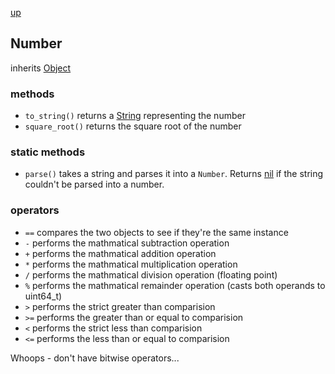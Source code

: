 [up](index.md)

## Number
inherits [Object](object.md)

### methods
- `to_string()` returns a [String](string.md) representing the number
- `square_root()` returns the square root of the number

### static methods
- `parse()` takes a string and parses it into a `Number`.  Returns [nil](nil.md) if the string couldn't be parsed into a number.

### operators
- `==` compares the two objects to see if they're the same instance
- `-`  performs the mathmatical subtraction operation
- `+`  performs the mathmatical addition operation
- `*`  performs the mathmatical multiplication operation
- `/`  performs the mathmatical division operation (floating point)
- `%`  performs the mathmatical remainder operation (casts both operands to uint64_t)
- `>`  performs the strict greater than comparision
- `>=` performs the greater than or equal to comparision
- `<`  performs the strict less than comparision
- `<=` performs the less than or equal to comparision

Whoops - don't have bitwise operators...